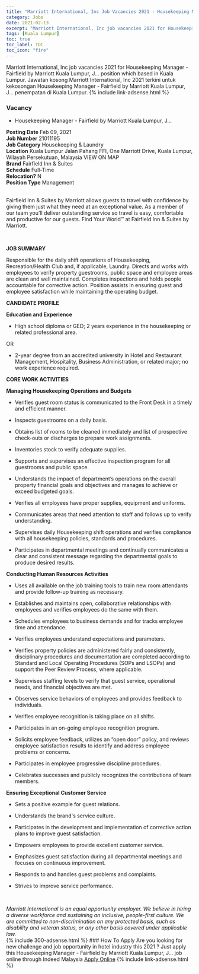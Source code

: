 ```yaml
---
title: "Marriott International, Inc Job Vacancies 2021 - Housekeeping Manager - Fairfield by Marriott Kuala Lumpur, J..." 
category: Jobs 
date: 2021-02-13 
excerpt: "Marriott International, Inc job vacancies 2021 for Housekeeping Manager - Fairfield by Marriott Kuala Lumpur, J... position which based in Kuala Lumpur. Jawatan kosong Marriott International, Inc 2021 terkini untuk kekosongan Housekeeping Manager - Fairfield by Marriott Kuala Lumpur, J... penempatan di Kuala Lumpur" 
tags: [Kuala Lumpur] 
toc: true 
toc_label: TOC 
toc_icon: "fire" 
--- 
```


Marriott International, Inc job vacancies 2021 for Housekeeping Manager - Fairfield by Marriott Kuala Lumpur, J... position which based in Kuala Lumpur. Jawatan kosong Marriott International, Inc 2021 terkini untuk kekosongan Housekeeping Manager - Fairfield by Marriott Kuala Lumpur, J... penempatan di Kuala Lumpur. 
{% include link-adsense.html %} 
### Vacancy 
- Housekeeping Manager - Fairfield by Marriott Kuala Lumpur, J... 
<div><div><div><b>Posting Date</b> Feb 09, 2021<br>
<b>Job Number</b> 21011195<br>
<b>Job Category</b> Housekeeping &amp; Laundry<br>
<b>Location</b> Kuala Lumpur Jalan Pahang FFI, One Marriott Drive, Kuala Lumpur, Wilayah Persekutuan, Malaysia VIEW ON MAP<br>
<b>Brand</b> Fairfield Inn &amp; Suites<br>
<b>Schedule</b> Full-Time<br>
<b>Relocation?</b> N<br>
<b>Position Type</b> Management<p><br>
Fairfield Inn &amp; Suites by Marriott allows guests to travel with confidence by giving them just what they need at an exceptional value. As a member of our team you'll deliver outstanding service so travel is easy, comfortable and productive for our guests. Find Your World&#8482; at Fairfield Inn &amp; Suites by Marriott.</p></div><div><br>
<p><b>JOB SUMMARY</b>
</p><p></p><p>Responsible for the daily shift operations of Housekeeping, Recreation/Health Club and, if applicable, Laundry. Directs and works with employees to verify property guestrooms, public space and employee areas are clean and well maintained. Completes inspections and holds people accountable for corrective action. Position assists in ensuring guest and employee satisfaction while maintaining the operating budget.</p>
<p></p><p><b>CANDIDATE PROFILE
</b></p><p></p><p><b>Education and Experience</b>
</p><ul><li>High school diploma or GED; 2 years experience in the housekeeping or related professional area.</li></ul>
<p>OR</p>
<ul><li>2-year degree from an accredited university in Hotel and Restaurant Management, Hospitality, Business Administration, or related major; no work experience required.</li></ul>
<p></p><p><b>CORE WORK ACTIVITIES</b>
</p><p></p><p><b>Managing Housekeeping Operations and Budgets</b>
</p><ul><li>Verifies guest room status is communicated to the Front Desk in a timely and efficient manner.</li></ul>
<ul><li>Inspects guestrooms on a daily basis.</li></ul>
<ul><li>Obtains list of rooms to be cleaned immediately and list of prospective check-outs or discharges to prepare work assignments.
</li></ul><ul><li>Inventories stock to verify adequate supplies.</li></ul>
<ul><li>Supports and supervises an effective inspection program for all guestrooms and public space.</li></ul>
<ul><li>Understands the impact of department&#8217;s operations on the overall property financial goals and objectives and manages to achieve or exceed budgeted goals.</li></ul>
<ul><li>Verifies all employees have proper supplies, equipment and uniforms.</li></ul>
<ul><li>Communicates areas that need attention to staff and follows up to verify understanding.</li></ul>
<ul><li>Supervises daily Housekeeping shift operations and verifies compliance with all housekeeping policies, standards and procedures.</li></ul>
<ul><li>Participates in departmental meetings and continually communicates a clear and consistent message regarding the departmental goals to produce desired results.</li></ul>
<p></p><p><b>Conducting Human Resources Activities</b>
</p><ul><li>Uses all available on the job training tools to train new room attendants and provide follow-up training as necessary.</li></ul>
<ul><li>Establishes and maintains open, collaborative relationships with employees and verifies employees do the same with them.</li></ul>
<ul><li>Schedules employees to business demands and for tracks employee time and attendance.</li></ul>
<ul><li>Verifies employees understand expectations and parameters.</li></ul>
<ul><li>Verifies property policies are administered fairly and consistently, disciplinary procedures and documentation are completed according to Standard and Local Operating Procedures (SOPs and LSOPs) and support the Peer Review Process, where applicable.</li></ul>
<ul><li>Supervises staffing levels to verify that guest service, operational needs, and financial objectives are met.</li></ul>
<ul><li>Observes service behaviors of employees and provides feedback to individuals.</li></ul>
<ul><li>Verifies employee recognition is taking place on all shifts.
</li></ul><ul><li>Participates in an on-going employee recognition program.</li></ul>
<ul><li>Solicits employee feedback, utilizes an &#8220;open door&#8221; policy, and reviews employee satisfaction results to identify and address employee problems or concerns.</li></ul>
<ul><li>Participates in employee progressive discipline procedures.</li></ul>
<ul><li>Celebrates successes and publicly recognizes the contributions of team members.</li></ul>
<p></p><p><b>Ensuring Exceptional Customer Service</b>
</p><ul><li>Sets a positive example for guest relations.</li></ul>
<ul><li>Understands the brand's service culture.</li></ul>
<ul><li>Participates in the development and implementation of corrective action plans to improve guest satisfaction.</li></ul>
<ul><li>Empowers employees to provide excellent customer service.</li></ul>
<ul><li>Emphasizes guest satisfaction during all departmental meetings and focuses on continuous improvement.</li></ul>
<ul><li>Responds to and handles guest problems and complaints.</li></ul>
<ul><li>Strives to improve service performance.</li></ul><br>
</div><p></p><i>Marriott International is an equal opportunity employer. We believe in hiring a diverse workforce and sustaining an inclusive, people-first culture. We are committed to non-discrimination on any protected basis, such as disability and veteran status, or any other basis covered under applicable law.</i></div></div> 
{% include 300-adsense.html %} 
### How To Apply 
Are you looking for new challenge and job opportunity in hotel industry this 2021 ?
Just apply this Housekeeping Manager - Fairfield by Marriott Kuala Lumpur, J... job online through Indeed Malaysia 
<a href="https://malaysia.indeed.com/viewjob?jk=4d99465b6b96f919" class="btn btn--info" target="_blank" rel="nofollow noopenner">Apply Online</a> 
{% include link-adsense.html %} 
